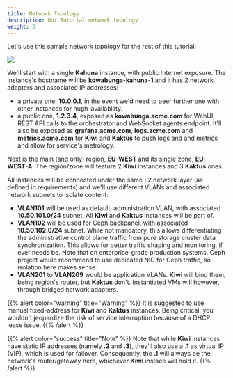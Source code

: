 ```yaml
---
title: Network Topology
description: Our Tutorial network topology
weight: 3
---
```


Let's use this sample network topology for the rest of this tutorial:

![](/docs/getting-started/network-topology.png)

We'll start with a single **Kahuna** instance, with public Internet exposure. The instance's hostname will be **kowabunga-kahuna-1** and it has 2 network adapters and associated IP addresses:

- a private one, **10.0.0.1**, in the event we'd need to peer further one with other instances for hugh-availability.
- a public one, **1.2.3.4**, exposed as **kowabunga.acme.com** for WebUI, REST API calls to the orchestrator and WebSocket agents endpoint. It'll also be exposed as **grafana.acme.com**, **logs.acme.com** and **metrics.acme.com** for **Kiwi** and **Kaktus** to push logs and and metrics and allow for service's metrology.

Next is the main (and only) region, **EU-WEST** and its single zone, **EU-WEST-A**. The region/zone will feature 2 **Kiwi** instances and 3 **Kaktus** ones.

All instances will be connected under the same L2 network layer (as defined in requirements) and we'll use different VLANs and associated network subnets to isolate content:

- **VLAN101** will be used as default, administration VLAN, with associated **10.50.101.0/24** subnet. All **Kiwi** and **Kaktus** instances will be part of.
- **VLAN102** will be used for Ceph backpanel, with associated **10.50.102.0/24** subnet. While not mandatory, this allows differentiating the administrative control plane traffic from pure storage cluster data synchronization. This allows for better traffic shaping and monitoring, if ever needs be. Note that on enterprise-grade production systems, Ceph project would recommend to use dedicated NIC for Ceph traffic, so isolation here makes sense.
- **VLAN201** to **VLAN209** would be application VLANs. **Kiwi** will bind them, being region's router, but **Kaktus** don't. Instantiated VMs will however, through bridged network adapters.

{{% alert color="warning" title="Warning" %}}
It is suggested to use manual fixed-address for **Kiwi** and **Kaktus** instances. Being critical, you wouldn't jeopardize the risk of service interruption because of a DHCP lease issue.
{{% /alert %}}

{{% alert color="success" title="Note" %}}
Note that while **Kiwi** instances have static IP addresses (namely **.2** and **.3**), they'll also use a **.1** as virtual IP (VIP), which is used for failover. Consequently, the **.1** will always be the network's router/gateway here, whichever **Kiwi** instace will hold it.
{{% /alert %}}

